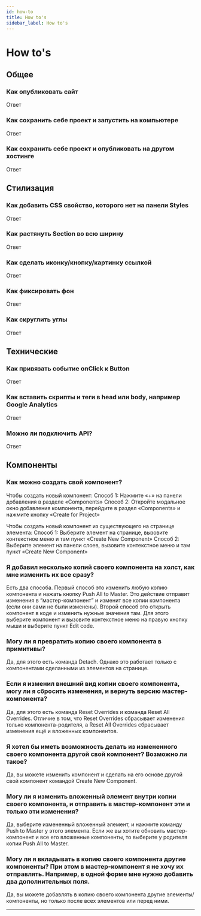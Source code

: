 ```yaml
---
id: how-to
title: How to's
sidebar_label: How to's
---
```


# How to's

## Общее

### Как опубликовать сайт
Ответ

### Как сохранить себе проект и запустить на компьютере
Ответ

### Как сохранить себе проект и опубликовать на другом хостинге
Ответ

## Стилизация

### Как добавить CSS свойство, которого нет на панели Styles
Ответ

### Как растянуть Section во всю ширину
Ответ

### Как сделать иконку/кнопку/картинку ссылкой
Ответ

### Как фиксировать фон
Ответ

### Как скруглить углы
Ответ

## Технические

### Как привязать событие onClick к Button
Ответ

### Как вставить скрипты и теги в head или body, например Google Analytics
Ответ

### Можно ли подключить API?
Ответ




## Компоненты

### Как можно создать свой компонент?
Чтобы создать новый компонент:
Способ 1: Нажмите «+» на панели добавления в разделе «Components»
Способ 2: Откройте модальное окно добавления компонента, перейдите в раздел «Components» и нажмите кнопку «Create for Project»

Чтобы создать новый компонент из существующего на странице элемента:
Способ 1: Выберите элемент на странице, вызовите контекстное меню и там пункт «Create New Component»
Способ 2: Выберите элемент на панели слоев, вызовите контекстное меню и там пункт «Create New Component»

### Я добавил несколько копий своего компонента на холст, как мне изменить их все сразу?
Есть два способа. 
Первый способ это изменить любую копию компонента и нажать кнопку Push All to Master. Это действие отправит изменения в “мастер-компонент” и изменит все копии компонента (если они сами не были изменены). 
Второй способ это открыть компонент в коде и изменить нужные значения там. Для этого выберите компонент и вызовите контекстное меню на правую кнопку мыши и выберите пункт Edit code. 

### Могу ли я превратить копию своего компонента в примитивы?
Да, для этого есть команда Detach. Однако это работает только с компонентами сделанными из элементов на странице.

### Если я изменил внешний вид копии своего компонента, могу ли я сбросить изменения, и вернуть версию мастер-компонента?
Да, для этого есть команда Reset Overrides и команда Reset All Overrides. Отличие в том, что Reset Overrides сбрасывает изменения только компонента-родителя, а Reset All Overrides сбрасывает изменения ещё и вложенных компонентов.

### Я хотел бы иметь возможность делать из измененного своего компонента другой свой компонент? Возможно ли такое?
Да, вы можете изменить компонент и сделать на его основе другой свой компонент командой Create New Component.

### Могу ли я изменить вложенный элемент внутри копии своего компонента, и отправить в мастер-компонент эти и только эти изменения?
Да, выберите измененный вложенный элемент, и нажмите команду Push to Master у этого элемента. Если же вы хотите обновить мастер-компонент и все его вложенные компоненты, то выберите у родителя копии Push All to Master.

### Могу ли я вкладывать в копию своего компонента другие компоненты? При этом в мастер-компонент я не хочу их отправлять. Например, в одной форме мне нужно добавить два дополнительных поля. 
Да, вы можете добавлять в копию своего компонента другие элементы/компоненты, но только после всех элементов или перед ними.


---
